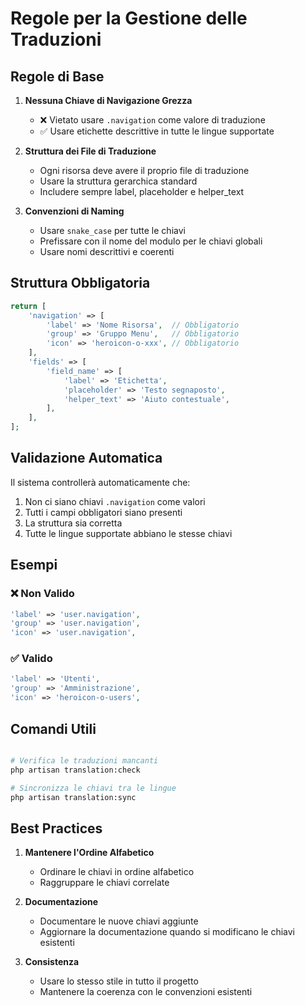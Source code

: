 # Regole per la Gestione delle Traduzioni

## Regole di Base

1. **Nessuna Chiave di Navigazione Grezza**
   - ❌ Vietato usare `.navigation` come valore di traduzione
   - ✅ Usare etichette descrittive in tutte le lingue supportate

2. **Struttura dei File di Traduzione**
   - Ogni risorsa deve avere il proprio file di traduzione
   - Usare la struttura gerarchica standard
   - Includere sempre label, placeholder e helper_text

3. **Convenzioni di Naming**
   - Usare `snake_case` per tutte le chiavi
   - Prefissare con il nome del modulo per le chiavi globali
   - Usare nomi descrittivi e coerenti

## Struttura Obbligatoria

```php
return [
    'navigation' => [
        'label' => 'Nome Risorsa',  // Obbligatorio
        'group' => 'Gruppo Menu',   // Obbligatorio
        'icon' => 'heroicon-o-xxx', // Obbligatorio
    ],
    'fields' => [
        'field_name' => [
            'label' => 'Etichetta',
            'placeholder' => 'Testo segnaposto',
            'helper_text' => 'Aiuto contestuale',
        ],
    ],
];
```

## Validazione Automatica

Il sistema controllerà automaticamente che:

1. Non ci siano chiavi `.navigation` come valori
2. Tutti i campi obbligatori siano presenti
3. La struttura sia corretta
4. Tutte le lingue supportate abbiano le stesse chiavi

## Esempi

### ❌ Non Valido
```php
'label' => 'user.navigation',
'group' => 'user.navigation',
'icon' => 'user.navigation',
```

### ✅ Valido
```php
'label' => 'Utenti',
'group' => 'Amministrazione',
'icon' => 'heroicon-o-users',
```

## Comandi Utili

```bash

# Verifica le traduzioni mancanti
php artisan translation:check

# Sincronizza le chiavi tra le lingue
php artisan translation:sync
```

## Best Practices

1. **Mantenere l'Ordine Alfabetico**
   - Ordinare le chiavi in ordine alfabetico
   - Raggruppare le chiavi correlate

2. **Documentazione**
   - Documentare le nuove chiavi aggiunte
   - Aggiornare la documentazione quando si modificano le chiavi esistenti

3. **Consistenza**
   - Usare lo stesso stile in tutto il progetto
   - Mantenere la coerenza con le convenzioni esistenti
